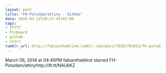 ```yaml
---
layout: post
title: "FH-Potsdam/attiny · GitHub"
date: 2014-03-12T20:27:43+01:00
tags:
- IFTTT
- Pinboard
- github
- stars
tumblr_url: http://fabiantheblind.tumblr.com/post/79381781813/fh-potsdam-attiny-github
---
```

March 06, 2014 at 04:45PM
fabiantheblind starred FH-Potsdam/attinyhttp://ift.tt/NAUkKZ
